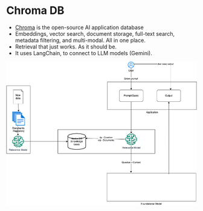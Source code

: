 # Chroma DB
- [Chroma](https://docs.trychroma.com/docs/overview/introduction) is the open-source AI application database
- Embeddings, vector search, document storage, full-text search, metadata filtering, and multi-modal. All in one place. 
- Retrieval that just works. As it should be.
- It uses LangChain, to connect to LLM models (Gemini).

![](../Prompt-Engineering/assets/RAG-Low-Design.png)